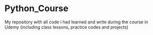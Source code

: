 # Python_Course
My repository with all code i had learned and write during the course in Udemy (including class lessons, practice codes and projects)
